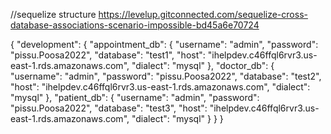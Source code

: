 //sequelize structure
https://levelup.gitconnected.com/sequelize-cross-database-associations-scenario-impossible-bd45a6e70724


{
  "development": {
    "appointment_db": {
      "username": "admin",
      "password": "pissu.Poosa2022",
      "database": "test1",
      "host": "ihelpdev.c46ffql6rvr3.us-east-1.rds.amazonaws.com",
      "dialect": "mysql"
    },
    "doctor_db": {
      "username": "admin",
      "password": "pissu.Poosa2022",
      "database": "test2",
      "host": "ihelpdev.c46ffql6rvr3.us-east-1.rds.amazonaws.com",
      "dialect": "mysql"
    },
    "patient_db": {
      "username": "admin",
      "password": "pissu.Poosa2022",
      "database": "test3",
      "host": "ihelpdev.c46ffql6rvr3.us-east-1.rds.amazonaws.com",
      "dialect": "mysql"
    }
  }
}

